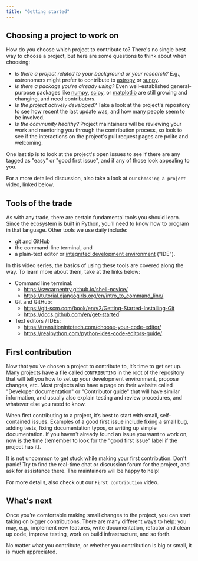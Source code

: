 ```yaml
---
title: "Getting started"
---
```


<!--
# Name options:
- Getting started with Open source
- First steps into Open Source
- Contributing to Open Source: Getting Started
- Contributing to Open Source: First steps
-->

<!--
-Hello everyone, I’m Juanita.
-Welcome to the Scientific Python videos! Today I will be sharing with you how to get started with Open Source.
-->

## Choosing a project to work on

How do you choose which project to contribute to?
There's no single best way to choose a project, but here are some questions to think about when choosing:

- _Is there a project related to your background or your research?_ E.g., astronomers might prefer to contribute to [astropy]() or [sunpy]().
- _Is there a package you're already using?_ Even well-established general-purpose packages like [numpy](), [scipy](), or [matplotlib]() are still growing and changing, and need contributors.
- _Is the project actively developed?_ Take a look at the project's repository to see how recent the last update was, and how many people seem to be involved.
- _Is the community healthy?_ Project maintainers will be reviewing your work and mentoring you through the contribution process, so look to see if the interactions on the project's pull request pages are polite and welcoming.

One last tip is to look at the project's open issues to see if there are any tagged as "easy" or "good first issue", and if any of those look appealing to you.

For a more detailed discussion, also take a look at our `Choosing a project` video, linked below.

## Tools of the trade

As with any trade, there are certain fundamental tools you should learn.
Since the ecosystem is built in Python, you'll need to know how to program in that language.
Other tools we use daily include:

- git and GitHub
- the command-line terminal, and
- a plain-text editor or [integrated development environment]() ("IDE").

In this video series, the basics of using these tools are covered along the way.
To learn more about them, take at the links below:

- Command line terminal:
  - https://swcarpentry.github.io/shell-novice/
  - https://tutorial.djangogirls.org/en/intro_to_command_line/
- Git and GitHub:
  - https://git-scm.com/book/en/v2/Getting-Started-Installing-Git
  - https://docs.github.com/en/get-started
- Text editors / IDEs:
  - https://transitionintotech.com/choose-your-code-editor/
  - https://realpython.com/python-ides-code-editors-guide/ <!-- this is out of date; e.g. it says VSCode is mac/windows only -->

## First contribution

Now that you’ve chosen a project to contribute to, it’s time to get set up.
Many projects have a file called `CONTRIBUTING` in the root of the repository that will tell you how to set up your development environment, propose changes, etc.
Most projects also have a page on their website called "Developer documentation" or "Contributor guide" that will have similar information, and usually also explain testing and review procedures, and whatever else you need to know.

When first contributing to a project, it’s best to start with small, self-contained issues.
Examples of a good first issue include fixing a small bug, adding tests, fixing documentation typos, or writing up simple documentation.
If you haven't already found an issue you want to work on, now is the time (remember to look for the "good first issue" label if the project has it).

It is not uncommon to get stuck while making your first contribution.
Don't panic!
Try to find the real-time chat or discussion forum for the project, and ask for assistance there.
The maintainers will be happy to help!

For more details, also check out our `First contribution` video.

## What's next

Once you’re comfortable making small changes to the project, you can start taking on bigger contributions.
There are many different ways to help: you may, e.g., implement new features, write documentation, refactor and clean up code, improve testing, work on build infrastructure, and so forth.

No matter what you contribute, or whether you contribution is big or small, it is much appreciated.

<!--
-Thank you for helping out and welcome to Scientific Python!
-->
